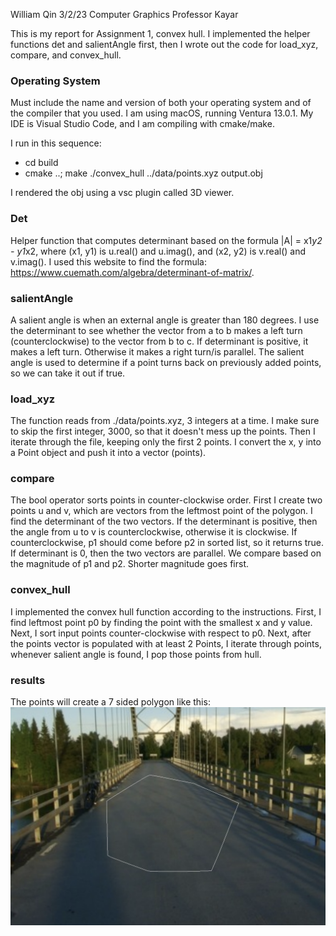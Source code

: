 William Qin
3/2/23
Computer Graphics
Professor Kayar

This is my report for Assignment 1, convex hull. I implemented the helper functions det and salientAngle first, then I wrote out the code for load_xyz, compare, and convex_hull.

### Operating System
Must include the name and version of both your operating system and of the compiler that you used. I am using macOS, running Ventura 13.0.1. My IDE is Visual Studio Code, and I am compiling with cmake/make.

I run in this sequence:
* cd build
* cmake ..; make ./convex_hull ../data/points.xyz output.obj

I rendered the obj using a vsc plugin called 3D viewer.

### Det
Helper function that computes determinant based on the formula |A| = x1*y2 - y1*x2, where (x1, y1) is u.real() and u.imag(), and (x2, y2) is v.real() and v.imag(). I used this website to find the formula:  https://www.cuemath.com/algebra/determinant-of-matrix/.

### salientAngle
A salient angle is when an external angle is greater than 180 degrees. I use the determinant to see whether the vector from a to b makes a left turn (counterclockwise) to the vector from b to c. If determinant is positive, it makes a left turn. Otherwise it makes a right turn/is parallel.
The salient angle is used to determine if a point turns back on previously added points, so we can take it out if true.

### load_xyz
The function reads from ./data/points.xyz, 3 integers at a time. I make sure to skip the first integer, 3000, so that it doesn't mess up the points. Then I iterate through the file, keeping only the first 2 points. I convert the x, y into a Point object and push it into a vector (points).

### compare
The bool operator sorts points in counter-clockwise order. First I create two points u and v, which are vectors from the leftmost point of the polygon. I find the determinant of the two vectors. If the determinant is positive, then the angle from u to v is counterclockwise, otherwise it is clockwise.
If counterclockwise, p1 should come before p2 in sorted list, so it returns true. If determinant is 0, then the two vectors are parallel. We compare based on the magnitude of p1 and p2. Shorter magnitude goes first. 

### convex_hull
I implemented the convex hull function according to the instructions. First, I find leftmost point p0 by finding the point with the smallest x and y value. Next, I sort input points counter-clockwise with respect to p0. Next, after the points vector is populated with at least 2 Points, I iterate through points, whenever salient angle is found, I pop those points from hull.

### results
The points will create a 7 sided polygon like this:
![Alt text](./Screenshot%202023-03-02%20at%208.14.22%20PM.png "result")